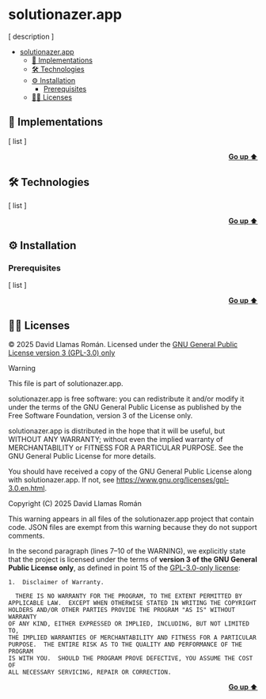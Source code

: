 <!--
 * This file is part of solutionazer.app.
 *
 * solutionazer.app is free software: you can redistribute it and/or modify
 * it under the terms of the GNU General Public License as published by
 * the Free Software Foundation, version 3 of the License only.
 *
 * solutionazer.app is distributed in the hope that it will be useful,
 * but WITHOUT ANY WARRANTY; without even the implied warranty of
 * MERCHANTABILITY or FITNESS FOR A PARTICULAR PURPOSE. See the
 * GNU General Public License for more details.
 *
 * You should have received a copy of the GNU General Public License
 * along with solutionazer.app. If not, see <https://www.gnu.org/licenses/gpl-3.0.en.html>.
 *
 * Copyright (C) 2025 David Llamas Román
-->

# solutionazer.app

[ description ]

- [solutionazer.app](#solutionazerapp)
  - [📃 Implementations](#-implementations)
  - [🛠️ Technologies](#️-technologies)
  - [⚙️ Installation](#️-installation)
    - [Prerequisites](#prerequisites)
  - [👨‍⚖️ Licenses](#️-licenses)

## 📃 Implementations
[ list ]

<p align=right><a href="#solutionazerapp"><strong>Go up ⬆</strong></a></p>

## 🛠️ Technologies
[ list ]

<p align=right><a href="#solutionazerapp"><strong>Go up ⬆</strong></a></p>

## ⚙️ Installation
### Prerequisites
[ list ]

<p align=right><a href="#solutionazerapp"><strong>Go up ⬆</strong></a></p>

## 👨‍⚖️ Licenses
&copy; 2025 David Llamas Román. Licensed under the [GNU General Public License version 3 (GPL-3.0) only](https://www.gnu.org/licenses/gpl-3.0.en.html)

> [!WARNING]
> This file is part of solutionazer.app.
>
> solutionazer.app is free software: you can redistribute it and/or modify
> it under the terms of the GNU General Public License as published by
> the Free Software Foundation, version 3 of the License only.
>
> solutionazer.app is distributed in the hope that it will be useful,
> but WITHOUT ANY WARRANTY; without even the implied warranty of
> MERCHANTABILITY or FITNESS FOR A PARTICULAR PURPOSE. See the
> GNU General Public License for more details.
>
> You should have received a copy of the GNU General Public License
> along with solutionazer.app. If not, see <https://www.gnu.org/licenses/gpl-3.0.en.html>.
>
> Copyright (C) 2025 David Llamas Román

This warning appears in all files of the solutionazer.app project that contain code. JSON files are exempt from this warning because they do not support comments.

In the second paragraph (lines 7–10 of the WARNING), we explicitly state that the project is licensed under the terms of **version 3 of the GNU General Public License only**, as defined in point 15 of the [GPL-3.0-only license](./LICENSE):
```
1.  Disclaimer of Warranty.

  THERE IS NO WARRANTY FOR THE PROGRAM, TO THE EXTENT PERMITTED BY
APPLICABLE LAW.  EXCEPT WHEN OTHERWISE STATED IN WRITING THE COPYRIGHT
HOLDERS AND/OR OTHER PARTIES PROVIDE THE PROGRAM "AS IS" WITHOUT WARRANTY
OF ANY KIND, EITHER EXPRESSED OR IMPLIED, INCLUDING, BUT NOT LIMITED TO,
THE IMPLIED WARRANTIES OF MERCHANTABILITY AND FITNESS FOR A PARTICULAR
PURPOSE.  THE ENTIRE RISK AS TO THE QUALITY AND PERFORMANCE OF THE PROGRAM
IS WITH YOU.  SHOULD THE PROGRAM PROVE DEFECTIVE, YOU ASSUME THE COST OF
ALL NECESSARY SERVICING, REPAIR OR CORRECTION.
```

<p align=right><a href="#solutionazerapp"><strong>Go up ⬆</strong></a></p>